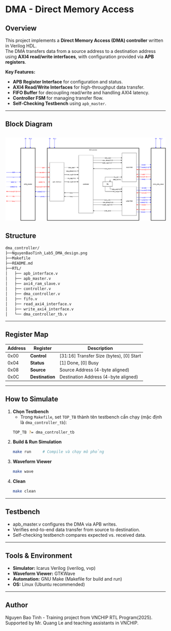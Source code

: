 # DMA - Direct Memory Access

## Overview
This project implements a **Direct Memory Access (DMA) controller** written in Verilog HDL.  
The DMA transfers data from a source address to a destination address using **AXI4 read/write interfaces**, with configuration provided via **APB registers**.

**Key Features:**
- **APB Register Interface** for configuration and status.
- **AXI4 Read/Write Interfaces** for high-throughput data transfer.
- **FIFO Buffer** for decoupling read/write and handling AXI4 latency.
- **Controller FSM** for managing transfer flow.
- **Self-Checking Testbench** using `apb_master`.
---

## Block Diagram
![Block Diagram](NguyenBaoTinh_Lab5_DMA_design.png)
---
## Structure
````
dma_controller/
├──NguyenBaoTinh_Lab5_DMA_design.png
├──Makefile
├──README.md
├──RTL/
│   ├── apb_interface.v
│   ├── apb_master.v
│   ├── axi4_ram_slave.v
│   ├── controller.v
│   ├── dma_controller.v
│   ├── fifo.v
│   ├── read_axi4_interface.v
│   ├── write_axi4_interface.v
│   └── dma_controller_tb.v     
````
---
## Register Map
| Address | Register            | Description                              |
|---------|---------------------|------------------------------------------|
| 0x00    | **Control**         | [31:16] Transfer Size (bytes), [0] Start |
| 0x04    | **Status**          | [1] Done, [0] Busy                       |
| 0x08    | **Source**          | Source Address (4-byte aligned)          |
| 0x0C    | **Destination**     | Destination Address (4-byte aligned)     |
---


## How to Simulate
1. **Chọn Testbench**  
   - Trong `Makefile`, set `TOP_TB` thành tên testbench cần chạy (mặc định là `dma_controller_tb`):
   ```bash
   TOP_TB ?= dma_controller_tb
2. **Build & Run Simulation**
   ```bash
   make run     # Compile và chạy mô phỏng
3. **Waveform Viewer**
   ```bash
   make wave
4. **Clean**
   ```bash
   make clean
---

## Testbench
- apb_master.v configures the DMA via APB writes.
- Verifies end-to-end data transfer from source to destination.
- Self-checking testbench compares expected vs. received data.
---

## Tools & Environment
- **Simulator:** Icarus Verilog (iverilog, vvp)
- **Waveform Viewer:** GTKWave
- **Automation:** GNU Make (Makefile for build and run)
- **OS:** Linux (Ubuntu recommended)
---
## Author
Nguyen Bao Tinh - Training project from VNCHIP RTL Program(2025).
Supported by Mr. Quang Le and teaching assistants in VNCHIP.
